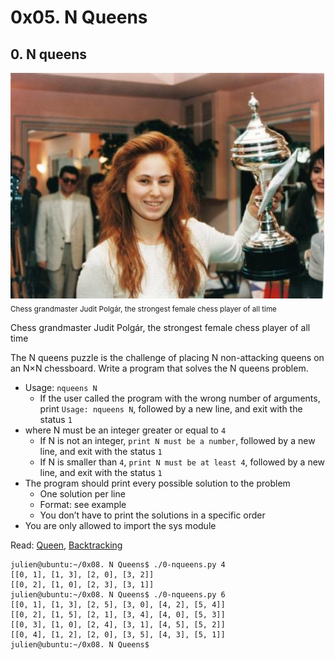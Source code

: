 #   0x05. N Queens


##  0. N queens

![Judit](https://github.com/Okinbird/alx-interview/blob/master/0x05-nqueens/Judit-photo1.jpg)<sub>Chess grandmaster Judit Polgár, the strongest female chess player of all time</sub>

Chess grandmaster Judit Polgár, the strongest female chess player of all time

The N queens puzzle is the challenge of placing N non-attacking queens on an N×N chessboard. Write a program that solves the N queens problem.

*   Usage: `nqueens N`
    -   If the user called the program with the wrong number of arguments, print `Usage: nqueens N`, followed by a new line, and exit with the status `1`
*   where N must be an integer greater or equal to `4`
    -   If N is not an integer, `print N must be a number`, followed by a new line, and exit with the status `1`
    -   If N is smaller than `4`, `print N must be at least 4`, followed by a new line, and exit with the status `1`
*   The program should print every possible solution to the problem
    -   One solution per line
    -   Format: see example
    -   You don’t have to print the solutions in a specific order
*   You are only allowed to import the sys module

Read: [Queen](https://intranet.alxswe.com/rltoken/ghWqI1wvx6g-Ul7nrufMKA), [Backtracking](https://intranet.alxswe.com/rltoken/-hgZbgRFkwmxaKnLnCIuEQ)

```
julien@ubuntu:~/0x08. N Queens$ ./0-nqueens.py 4
[[0, 1], [1, 3], [2, 0], [3, 2]]
[[0, 2], [1, 0], [2, 3], [3, 1]]
julien@ubuntu:~/0x08. N Queens$ ./0-nqueens.py 6
[[0, 1], [1, 3], [2, 5], [3, 0], [4, 2], [5, 4]]
[[0, 2], [1, 5], [2, 1], [3, 4], [4, 0], [5, 3]]
[[0, 3], [1, 0], [2, 4], [3, 1], [4, 5], [5, 2]]
[[0, 4], [1, 2], [2, 0], [3, 5], [4, 3], [5, 1]]
julien@ubuntu:~/0x08. N Queens$ 
```
